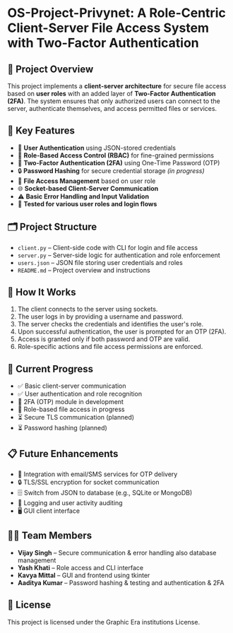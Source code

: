 # OS-Project-Privynet: A Role-Centric Client-Server File Access System with Two-Factor Authentication

## 🔐 Project Overview

This project implements a **client-server architecture** for secure file access based on **user roles** with an added layer of **Two-Factor Authentication (2FA)**. The system ensures that only authorized users can connect to the server, authenticate themselves, and access permitted files or services.

## 📌 Key Features

- 🔑 **User Authentication** using JSON-stored credentials
- 🛂 **Role-Based Access Control (RBAC)** for fine-grained permissions
- 🔐 **Two-Factor Authentication (2FA)** using One-Time Password (OTP)
- 🔒 **Password Hashing** for secure credential storage *(in progress)*
- 📁 **File Access Management** based on user role
- 🌐 **Socket-based Client-Server Communication**
- ⚠️ **Basic Error Handling and Input Validation**
- 🧪 **Tested for various user roles and login flows**

## 🗂️ Project Structure

- `client.py` – Client-side code with CLI for login and file access  
- `server.py` – Server-side logic for authentication and role enforcement  
- `users.json` – JSON file storing user credentials and roles  
- `README.md` – Project overview and instructions  


## 🔧 How It Works

1. The client connects to the server using sockets.
2. The user logs in by providing a username and password.
3. The server checks the credentials and identifies the user's role.
4. Upon successful authentication, the user is prompted for an OTP (2FA).
5. Access is granted only if both password and OTP are valid.
6. Role-specific actions and file access permissions are enforced.

## 🧪 Current Progress

- ✅ Basic client-server communication
- ✅ User authentication and role recognition
- 🚧 2FA (OTP) module in development
- 🚧 Role-based file access in progress
- ⏳ Secure TLS communication (planned)
- ⏳ Password hashing (planned)

## 📋 Future Enhancements

- 🔐 Integration with email/SMS services for OTP delivery
- 🔒 TLS/SSL encryption for socket communication
- 🗄️ Switch from JSON to database (e.g., SQLite or MongoDB)
- 🧠 Logging and user activity auditing
- 🖥️ GUI client interface

## 👨‍💻 Team Members

- **Vijay Singh** – Secure communication & error handling also database management
- **Yash Khati** – Role access and CLI interface
- **Kavya Mittal** – GUI and frontend using tkinter
- **Aaditya Kumar** – Password hashing & testing and authentication & 2FA

## 📃 License

This project is licensed under the Graphic Era institutions License.

